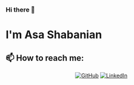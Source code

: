 ### Hi there 👋
# I'm Asa Shabanian

<!--

Here are some ideas to get you started:

- 🔭 I’m currently working on ...
- 🌱 I’m currently learning ...
- 👯 I’m looking to collaborate on ...
- 🤔 I’m looking for help with ...
- 💬 Ask me about ...
-  ...
- 😄 Pronouns: ...
- ⚡ Fun fact: ...
-->

## 📫 How to reach me:
<p align="center">
  <a href="https://github.com/asa536"><img src="https://user-images.githubusercontent.com/58532023/171219272-a68dd897-a9c7-4826b7e6-10ef84e6a0a8.png" alt="GitHub"/></a>
	<a href="https://www.linkedin.com/in/asa shabanian/"><img src="https://user-images.githubusercontent.com/58532023/171219303-8839f911-21bf-453f-b517-9dd6ef9a873c.png" alt="LinkedIn"/></a>
</p>
